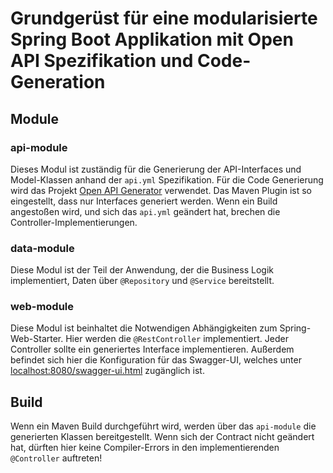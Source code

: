 # Grundgerüst für eine modularisierte Spring Boot Applikation mit Open API Spezifikation und Code-Generation

## Module

### api-module
Dieses Modul ist zuständig für die Generierung der API-Interfaces und Model-Klassen anhand der `api.yml` Spezifikation.
Für die Code Generierung wird das Projekt [Open API Generator](https://openapi-generator.tech/docs/generators/spring) verwendet.
Das Maven Plugin ist so eingestellt, dass nur Interfaces generiert werden. Wenn ein Build angestoßen wird, und
sich das `api.yml` geändert hat, brechen die Controller-Implementierungen.

### data-module
Diese Modul ist der Teil der Anwendung, der die Business Logik implementiert, Daten über `@Repository` und `@Service`
bereitstellt.

### web-module
Diese Modul ist beinhaltet die Notwendigen Abhängigkeiten zum Spring-Web-Starter. Hier werden die `@RestController` implementiert.
Jeder Controller sollte ein generiertes Interface implementieren.
Außerdem befindet sich hier die Konfiguration für das Swagger-UI, welches unter [localhost:8080/swagger-ui.html](http://localhost:8080/swagger-ui.html) zugänglich ist.

## Build
Wenn ein Maven Build durchgeführt wird, werden über das `api-module` die generierten Klassen bereitgestellt. Wenn sich der Contract nicht geändert hat, dürften hier keine 
Compiler-Errors in den implementierenden `@Controller` auftreten!
